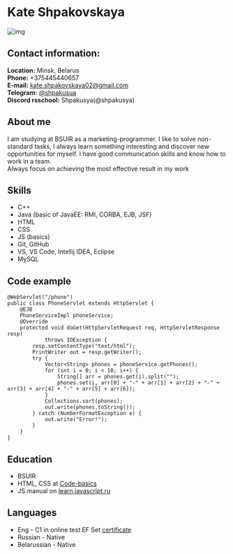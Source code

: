 # Kate Shpakovskaya
![img]()

## Contact information:
**Location:** Minsk,  Belarus  
**Phone:** +375445440657  
**E-mail:** <kate.shpakovskaya02@gmail.com>  
**Telegram:** [@shpakusua](https://t.me/shpakusua)  
**Discord rsschool:** Shpakusya(@shpakusya) 
## About me
I am studying at BSUIR as a marketing-programmer.
I like to solve non-standard tasks, I always learn something interesting and discover new opportunities for myself.
I have good communication skills and know how to work in a team.  
Always focus on achieving the most effective result in my work
## Skills
* C++
* Java (basic of JavaEE: RMI, CORBA, EJB, JSF)
* HTML
* CSS
* JS (basics)
* Git, GitHub
* VS, VS Code, Intellij IDEA, Eclipse
* MySQL
## Code example
```
@WebServlet("/phone")
public class PhoneServlet extends HttpServlet {
    @EJB
    PhoneServiceImpl phoneService;
    @Override
    protected void doGet(HttpServletRequest req, HttpServletResponse resp)
            throws IOException {
        resp.setContentType("text/html");
        PrintWriter out = resp.getWriter();
        try {
            Vector<String> phones = phoneService.getPhones();
            for (int i = 0; i < 10; i++) {
                String[] arr = phones.get(i).split("");
                phones.set(i, arr[0] + "-" + arr[1] + arr[2] + "-" + arr[3] + arr[4] + "-" + arr[5] + arr[6]);
            }
            Collections.sort(phones);
            out.write(phones.toString());
        } catch (NumberFormatException e) {
            out.write("Error!");
        }
    }
}
```
## Education
* BSUIR
* HTML, CSS at [Code-basics](https://ru.code-basics.com/)
* JS manual on [learn.javascript.ru](https://learn.javascript.ru/)

## Languages
* Eng - C1 in online test EF Set [certificate](https://www.efset.org/cert/oAr9fD)
* Russian - Native
* Belarussian - Native
